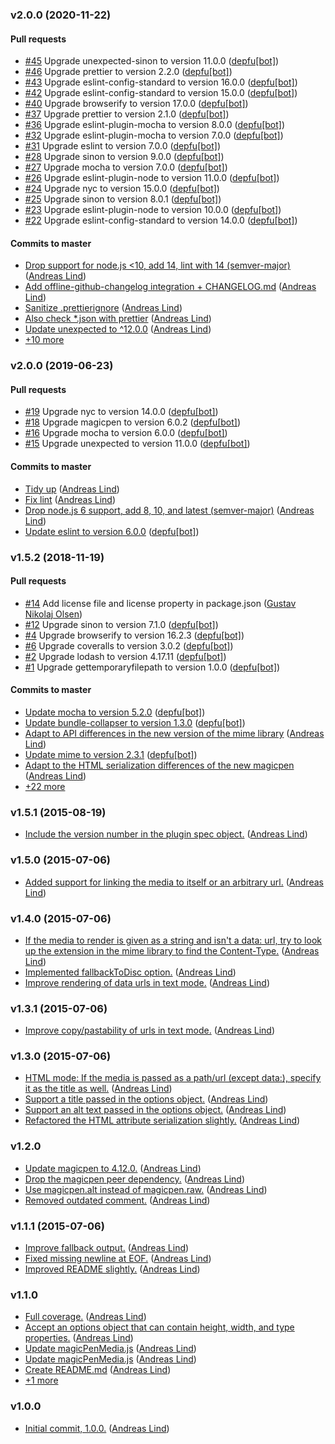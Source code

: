 ### v2.0.0 (2020-11-22)

#### Pull requests

- [#45](https://github.com/unexpectedjs/magicpen-media/pull/45) Upgrade unexpected-sinon to version 11.0.0 ([depfu[bot]](mailto:23717796+depfu[bot]@users.noreply.github.com))
- [#46](https://github.com/unexpectedjs/magicpen-media/pull/46) Upgrade prettier to version 2.2.0 ([depfu[bot]](mailto:23717796+depfu[bot]@users.noreply.github.com))
- [#43](https://github.com/unexpectedjs/magicpen-media/pull/43) Upgrade eslint-config-standard to version 16.0.0 ([depfu[bot]](mailto:23717796+depfu[bot]@users.noreply.github.com))
- [#42](https://github.com/unexpectedjs/magicpen-media/pull/42) Upgrade eslint-config-standard to version 15.0.0 ([depfu[bot]](mailto:23717796+depfu[bot]@users.noreply.github.com))
- [#40](https://github.com/unexpectedjs/magicpen-media/pull/40) Upgrade browserify to version 17.0.0 ([depfu[bot]](mailto:23717796+depfu[bot]@users.noreply.github.com))
- [#37](https://github.com/unexpectedjs/magicpen-media/pull/37) Upgrade prettier to version 2.1.0 ([depfu[bot]](mailto:23717796+depfu[bot]@users.noreply.github.com))
- [#36](https://github.com/unexpectedjs/magicpen-media/pull/36) Upgrade eslint-plugin-mocha to version 8.0.0 ([depfu[bot]](mailto:23717796+depfu[bot]@users.noreply.github.com))
- [#32](https://github.com/unexpectedjs/magicpen-media/pull/32) Upgrade eslint-plugin-mocha to version 7.0.0 ([depfu[bot]](mailto:23717796+depfu[bot]@users.noreply.github.com))
- [#31](https://github.com/unexpectedjs/magicpen-media/pull/31) Upgrade eslint to version 7.0.0 ([depfu[bot]](mailto:23717796+depfu[bot]@users.noreply.github.com))
- [#28](https://github.com/unexpectedjs/magicpen-media/pull/28) Upgrade sinon to version 9.0.0 ([depfu[bot]](mailto:23717796+depfu[bot]@users.noreply.github.com))
- [#27](https://github.com/unexpectedjs/magicpen-media/pull/27) Upgrade mocha to version 7.0.0 ([depfu[bot]](mailto:23717796+depfu[bot]@users.noreply.github.com))
- [#26](https://github.com/unexpectedjs/magicpen-media/pull/26) Upgrade eslint-plugin-node to version 11.0.0 ([depfu[bot]](mailto:23717796+depfu[bot]@users.noreply.github.com))
- [#24](https://github.com/unexpectedjs/magicpen-media/pull/24) Upgrade nyc to version 15.0.0 ([depfu[bot]](mailto:23717796+depfu[bot]@users.noreply.github.com))
- [#25](https://github.com/unexpectedjs/magicpen-media/pull/25) Upgrade sinon to version 8.0.1 ([depfu[bot]](mailto:23717796+depfu[bot]@users.noreply.github.com))
- [#23](https://github.com/unexpectedjs/magicpen-media/pull/23) Upgrade eslint-plugin-node to version 10.0.0 ([depfu[bot]](mailto:23717796+depfu[bot]@users.noreply.github.com))
- [#22](https://github.com/unexpectedjs/magicpen-media/pull/22) Upgrade eslint-config-standard to version 14.0.0 ([depfu[bot]](mailto:23717796+depfu[bot]@users.noreply.github.com))

#### Commits to master

- [Drop support for node.js &lt;10, add 14, lint with 14 \(semver-major\)](https://github.com/unexpectedjs/magicpen-media/commit/c2f580b5b8b9403825308f7e5f6fbe62f55113cc) ([Andreas Lind](mailto:andreaslindpetersen@gmail.com))
- [Add offline-github-changelog integration + CHANGELOG.md](https://github.com/unexpectedjs/magicpen-media/commit/0fbb8a64450b900646261c48d621810b2272efac) ([Andreas Lind](mailto:andreaslindpetersen@gmail.com))
- [Sanitize .prettierignore](https://github.com/unexpectedjs/magicpen-media/commit/c1cfd287ba7b28023200f1e30ed6e65c625a45d3) ([Andreas Lind](mailto:andreaslindpetersen@gmail.com))
- [Also check \*.json with prettier](https://github.com/unexpectedjs/magicpen-media/commit/fd864bfb1c3de3c838222ec226499cadbe0b1691) ([Andreas Lind](mailto:andreaslindpetersen@gmail.com))
- [Update unexpected to ^12.0.0](https://github.com/unexpectedjs/magicpen-media/commit/b5b50b44224932dc0eca1dc09c6ee9094877453e) ([Andreas Lind](mailto:andreaslindpetersen@gmail.com))
- [+10 more](https://github.com/unexpectedjs/magicpen-media/compare/v2.0.0...v2.0.0)

### v2.0.0 (2019-06-23)

#### Pull requests

- [#19](https://github.com/unexpectedjs/magicpen-media/pull/19) Upgrade nyc to version 14.0.0 ([depfu[bot]](mailto:depfu[bot]@users.noreply.github.com))
- [#18](https://github.com/unexpectedjs/magicpen-media/pull/18) Upgrade magicpen to version 6.0.2 ([depfu[bot]](mailto:depfu[bot]@users.noreply.github.com))
- [#16](https://github.com/unexpectedjs/magicpen-media/pull/16) Upgrade mocha to version 6.0.0 ([depfu[bot]](mailto:depfu[bot]@users.noreply.github.com))
- [#15](https://github.com/unexpectedjs/magicpen-media/pull/15) Upgrade unexpected to version 11.0.0 ([depfu[bot]](mailto:depfu[bot]@users.noreply.github.com))

#### Commits to master

- [Tidy up](https://github.com/unexpectedjs/magicpen-media/commit/cfb0b4f69b102324b19912aacef21648d5bee851) ([Andreas Lind](mailto:andreaslindpetersen@gmail.com))
- [Fix lint](https://github.com/unexpectedjs/magicpen-media/commit/ace8af4df04d1eeff73e18e6c19161ab490bff30) ([Andreas Lind](mailto:andreaslindpetersen@gmail.com))
- [Drop node.js 6 support, add 8, 10, and latest \(semver-major\)](https://github.com/unexpectedjs/magicpen-media/commit/e5026cabbc4523eed290ae244f226f3cdd10eeb2) ([Andreas Lind](mailto:andreaslindpetersen@gmail.com))
- [Update eslint to version 6.0.0](https://github.com/unexpectedjs/magicpen-media/commit/6f707e8ff972eabb77f7b820bc74a78b3ef4005e) ([depfu[bot]](mailto:23717796+depfu[bot]@users.noreply.github.com))

### v1.5.2 (2018-11-19)

#### Pull requests

- [#14](https://github.com/unexpectedjs/magicpen-media/pull/14) Add license file and license property in package.json ([Gustav Nikolaj Olsen](mailto:gno@one.com))
- [#12](https://github.com/unexpectedjs/magicpen-media/pull/12) Upgrade sinon to version 7.1.0 ([depfu[bot]](mailto:depfu[bot]@users.noreply.github.com))
- [#4](https://github.com/unexpectedjs/magicpen-media/pull/4) Upgrade browserify to version 16.2.3 ([depfu[bot]](mailto:depfu[bot]@users.noreply.github.com))
- [#6](https://github.com/unexpectedjs/magicpen-media/pull/6) Upgrade coveralls to version 3.0.2 ([depfu[bot]](mailto:depfu[bot]@users.noreply.github.com))
- [#2](https://github.com/unexpectedjs/magicpen-media/pull/2) Upgrade lodash to version 4.17.11 ([depfu[bot]](mailto:depfu[bot]@users.noreply.github.com))
- [#1](https://github.com/unexpectedjs/magicpen-media/pull/1) Upgrade gettemporaryfilepath to version 1.0.0 ([depfu[bot]](mailto:depfu[bot]@users.noreply.github.com))

#### Commits to master

- [Update mocha to version 5.2.0](https://github.com/unexpectedjs/magicpen-media/commit/90fbef08cbd45d97de159ccf5d1c6dad7aeabe2d) ([depfu[bot]](mailto:depfu[bot]@users.noreply.github.com))
- [Update bundle-collapser to version 1.3.0](https://github.com/unexpectedjs/magicpen-media/commit/3fba7b5b10c834496fe63c3442934fc3f516c166) ([depfu[bot]](mailto:depfu[bot]@users.noreply.github.com))
- [Adapt to API differences in the new version of the mime library](https://github.com/unexpectedjs/magicpen-media/commit/e39a6d09ea0894a367693d57950b30ead866b0a0) ([Andreas Lind](mailto:andreaslindpetersen@gmail.com))
- [Update mime to version 2.3.1](https://github.com/unexpectedjs/magicpen-media/commit/a74b3dccec1533cedb2e63a502d5cb8692ab8f82) ([depfu[bot]](mailto:depfu[bot]@users.noreply.github.com))
- [Adapt to the HTML serialization differences of the new magicpen](https://github.com/unexpectedjs/magicpen-media/commit/5d810473d80f249a21fc44d414f2ae5d4e54eaa8) ([Andreas Lind](mailto:andreaslindpetersen@gmail.com))
- [+22 more](https://github.com/unexpectedjs/magicpen-media/compare/v1.5.1...v1.5.2)

### v1.5.1 (2015-08-19)

- [Include the version number in the plugin spec object.](https://github.com/unexpectedjs/magicpen-media/commit/7838e64e209ae0cb6d88e0e55c901cee52fccab4) ([Andreas Lind](mailto:andreas@one.com))

### v1.5.0 (2015-07-06)

- [Added support for linking the media to itself or an arbitrary url.](https://github.com/unexpectedjs/magicpen-media/commit/d9b727ceb54b0f975b38e33cfbb2226c5d4669d9) ([Andreas Lind](mailto:andreas@one.com))

### v1.4.0 (2015-07-06)

- [If the media to render is given as a string and isn't a data: url, try to look up the extension in the mime library to find the Content-Type.](https://github.com/unexpectedjs/magicpen-media/commit/c684ada058eca643688283fcf0d1043a8a09264b) ([Andreas Lind](mailto:andreas@one.com))
- [Implemented fallbackToDisc option.](https://github.com/unexpectedjs/magicpen-media/commit/ee63ab1432789bedbcc3e792cab539d20b34f58b) ([Andreas Lind](mailto:andreas@one.com))
- [Improve rendering of data urls in text mode.](https://github.com/unexpectedjs/magicpen-media/commit/0994238fe8bdaec4559837b62da7f0117b4390e2) ([Andreas Lind](mailto:andreas@one.com))

### v1.3.1 (2015-07-06)

- [Improve copy\/pastability of urls in text mode.](https://github.com/unexpectedjs/magicpen-media/commit/29b33f33ebe780d98cbc6320cb633989dac096cb) ([Andreas Lind](mailto:andreas@one.com))

### v1.3.0 (2015-07-06)

- [HTML mode: If the media is passed as a path\/url \(except data:\), specify it as the title as well.](https://github.com/unexpectedjs/magicpen-media/commit/429490e3319d7dbe382cf8c2e7ab50a160c91187) ([Andreas Lind](mailto:andreas@one.com))
- [Support a title passed in the options object.](https://github.com/unexpectedjs/magicpen-media/commit/b35623a76af5fa0001ce94dbf5fdf468b5424a77) ([Andreas Lind](mailto:andreas@one.com))
- [Support an alt text passed in the options object.](https://github.com/unexpectedjs/magicpen-media/commit/645403c6898b09a317f1c783a3fae3c639c286eb) ([Andreas Lind](mailto:andreas@one.com))
- [Refactored the HTML attribute serialization slightly.](https://github.com/unexpectedjs/magicpen-media/commit/7b1bb1f9ef1b9ef286c4134a40f3a7b0779346fb) ([Andreas Lind](mailto:andreas@one.com))

### v1.2.0

- [Update magicpen to 4.12.0.](https://github.com/unexpectedjs/magicpen-media/commit/4a493ab900d0c7f4b34cffd6fed4e1bd5a508afa) ([Andreas Lind](mailto:andreas@one.com))
- [Drop the magicpen peer dependency.](https://github.com/unexpectedjs/magicpen-media/commit/bf48247e5419a8434b2d4764ba1fc298e9e1e329) ([Andreas Lind](mailto:andreas@one.com))
- [Use magicpen.alt instead of magicpen.raw.](https://github.com/unexpectedjs/magicpen-media/commit/1252000d88d2107347177ef4829d9648ce79403f) ([Andreas Lind](mailto:andreas@one.com))
- [Removed outdated comment.](https://github.com/unexpectedjs/magicpen-media/commit/04b6746175f9da0edae1012d380bcba341cacd0b) ([Andreas Lind](mailto:andreas@one.com))

### v1.1.1 (2015-07-06)

- [Improve fallback output.](https://github.com/unexpectedjs/magicpen-media/commit/b3ad554d90beead1c321624e291c39a49c8a20b0) ([Andreas Lind](mailto:andreas@one.com))
- [Fixed missing newline at EOF.](https://github.com/unexpectedjs/magicpen-media/commit/0e2f84602c793aedf165f7fb9bf33a634ad37fe6) ([Andreas Lind](mailto:andreas@one.com))
- [Improved README slightly.](https://github.com/unexpectedjs/magicpen-media/commit/fb6921b34056b485349175910ae8647206f0f669) ([Andreas Lind](mailto:andreas@one.com))

### v1.1.0

- [Full coverage.](https://github.com/unexpectedjs/magicpen-media/commit/8a0e42f21a0dfa78041e93d40de677e53083f1f5) ([Andreas Lind](mailto:andreas@one.com))
- [Accept an options object that can contain height, width, and type properties.](https://github.com/unexpectedjs/magicpen-media/commit/f34a5ce4b37e33218070f51327189b4bd909f4e1) ([Andreas Lind](mailto:andreas@one.com))
- [Update magicPenMedia.js](https://github.com/unexpectedjs/magicpen-media/commit/6a82bbe0a475ca88b607940afcd520ef169ce35a) ([Andreas Lind](mailto:andreas@one.com))
- [Update magicPenMedia.js](https://github.com/unexpectedjs/magicpen-media/commit/505c06312991d9f8104a8f215641fbeeba096557) ([Andreas Lind](mailto:andreas@one.com))
- [Create README.md](https://github.com/unexpectedjs/magicpen-media/commit/7535e380965c850b40ab1b9b2303696ac4f48334) ([Andreas Lind](mailto:andreas@one.com))
- [+1 more](https://github.com/unexpectedjs/magicpen-media/compare/v1.0.0...v1.1.0)

### v1.0.0

- [Initial commit, 1.0.0.](https://github.com/unexpectedjs/magicpen-media/commit/40cd7f7bfc3002ada234ff2b70b9434de41e9ebc) ([Andreas Lind](mailto:andreas@one.com))
